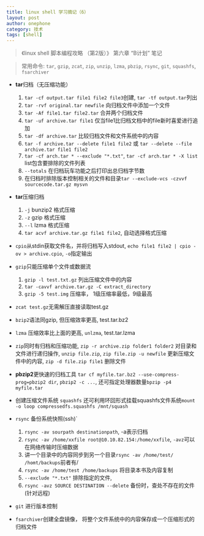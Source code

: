 ```yaml
---
title: linux shell 学习摘记（6） 
layout: post
author: onephone
category: 技术
tags: [shell]
---
```


> 《linux shell 脚本编程攻略 （第2版）》 第六章 “B计划” 笔记  
  
> 常用命令: `tar`, `gzip`, `zcat`, `zip`, `unzip`, `lzma`, `pbzip`, `rsync`, `git`, `squashfs`, `fsarchiver`  
  
- **tar**归档（无压缩功能）  
    1. `tar -cf output.tar file1 file2 file3`创建, `tar -tf output.tar`列出  
    2. `tar -rvf original.tar newfile` 向归档文件中添加一个文件  
    3. `tar -Af file1.tar file2.tar` 合并两个归档文件  
    4. `tar -uf archive.tar file1` 仅当file1比归档文档中的file新时喜爱进行追加  
    5. `tar -df archive.tar` 比较归档文件和文件系统中的内容  
    6. `tar -f archive.tar --delete file1 file2` 或 `tar --delete --file archive.tar file1 file2`  
    7. `tar -cf arch.tar * --exclude "*.txt"`, `tar -cf arch.tar * -X list` list包含要排除的文件列表  
    8. `--totals` 在归档玩车功能之后打印出总归档字节数  
    9. 在归档时排除版本控制相关的文件和目录`tar --exclude-vcs -czvvf sourcecode.tar.gz mysvn`  
  
- **tar**压缩归档  
    1. `-j` bunzip2 格式压缩  
    2. `-z` gzip 格式压缩  
    3. `--l` lzma 格式压缩  
    4. `tar acvf archive.tar.gz file1 file2`, 自动选择格式压缩  
  
- `cpio`从stdin获取文件名，并将归档写入stdout, `echo file1 file2 | cpio -ov > archive.cpio`, `-o`指定输出  
  
- `gzip`只能压缩单个文件或数据流  
    1. `gzip -l test.txt.gz` 列出压缩文件中的内容  
    2. `tar -cavvf archive.tar.gz -C extract_directory`  
    3. `gzip -5 test.img` 压缩率， 1级压缩率最低，9级最高  
  
- `zcat test.gz`无需解压直接读取test.gz  
  
- `bzip2`语法同gzip, 但压缩效率更高, test.tar.bz2  
  
- `lzma` 压缩效率比上面的更高, `unlzma`, test.tar.lzma  
  
- `zip`同时有归档和压缩功能, `zip -r archive.zip folder1 folder2` 对目录和文件进行递归操作, `unzip file.zip`, `zip file.zip -u newfile` 更新压缩文件中的内容, `zip -d file.zip file1` 删除文件  
  
- **pbzip2**更快速的归档工具 `tar cf myfile.tar.bz2 --use-compress-prog=pbzip2 dir`, `pbzip2 -c ...`, 还可指定处理器数量`bpzip -p4 myfile.tar`  
  
- 创建压缩文件系统 `squashfs` 还可利用环回形式挂载squashfs文件系统`mount -o loop compressedfs.squashfs /mnt/squash`  
  
- `rsync` 备份系统快照(ssh)`  
    1. `rsync -av sourpath destinationpath`, -a表示归档  
    2. `rsync -av /home/xxfile root@10.10.82.154:/home/xxfile`, `-avz`可以在网络传输时压缩数据  
    3. 讲一个目录中的内容同步到另一个目录`rsync -av /home/test/ /homt/backups`前者有/  
    4. `rsync -av /home/test /home/backups` 将目录本书及内容复制  
    5. `--exclude "*.txt"` 排除指定的文件,  
    6. `rsync -avz SOURCE DESTINATION --delete` 备份时，查处不存在的文件(针对远程)  
  
- `git` 进行版本控制   

- `fsarchiver`创建全盘镜像， 将整个文件系统中的内容保存成一个压缩形式的归档文件 
